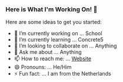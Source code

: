 ### Here is What I'm Working On! 👋

Here are some ideas to get you started:

- 🔭 I’m currently working on ... School
- 🌱 I’m currently learning ... Concrete5
- 👯 I’m looking to collaborate on ... Anything
- 💬 Ask me about ... Anything
- 📫 How to reach me: ... [Website](https://leidesign.nl/)
- 😄 Pronouns: ... He/Him
- ⚡ Fun fact: ... I am from the Netherlands

